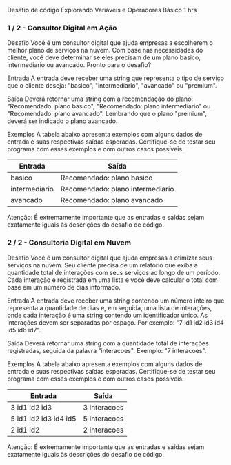 Desafio de código Explorando Variáveis e Operadores
Básico
1 hrs

### 1 / 2 - Consultor Digital em Ação
Desafio
Você é um consultor digital que ajuda empresas a escolherem o melhor plano de serviços na nuvem. Com base nas necessidades do cliente, você deve determinar se eles precisam de um plano basico, intermediario ou avancado. Pronto para o desafio?

Entrada
A entrada deve receber uma string que representa o tipo de serviço que o cliente deseja: "basico", "intermediario", "avancado" ou "premium".

Saída
Deverá retornar uma string com a recomendação do plano: "Recomendado: plano basico", "Recomendado: plano intermediario" ou "Recomendado: plano avancado". Lembrando que o plano "premium", deverá ser indicado o plano avancado.

Exemplos
A tabela abaixo apresenta exemplos com alguns dados de entrada e suas respectivas saídas esperadas. Certifique-se de testar seu programa com esses exemplos e com outros casos possíveis.

|Entrada|Saída|
|---|---|
|basico|Recomendado: plano basico|
|intermediario|Recomendado: plano intermediario|
|avancado|Recomendado: plano avancado|

Atenção: É extremamente importante que as entradas e saídas sejam exatamente iguais às descrições do desafio de código. 


### 2 / 2 - Consultoria Digital em Nuvem
Desafio
Você é um consultor digital que ajuda empresas a otimizar seus serviços na nuvem. Seu cliente precisa de um relatório que exiba a quantidade total de interações com seus serviços ao longo de um período. Cada interação é registrada em uma lista e você deve calcular o total com base em um número de dias informado.

Entrada
A entrada deve receber uma string contendo um número inteiro que representa a quantidade de dias e, em seguida, uma lista de interações, onde cada interação é uma string contendo um identificador único. As interações devem ser separadas por espaço. Por exemplo: "7 id1 id2 id3 id4 id5 id6 id7".

Saída
Deverá retornar uma string com a quantidade total de interações registradas, seguida da palavra "interacoes". Exemplo: "7 interacoes".

Exemplos
A tabela abaixo apresenta exemplos com alguns dados de entrada e suas respectivas saídas esperadas. Certifique-se de testar seu programa com esses exemplos e com outros casos possíveis.

|Entrada|Saída|
|---|---|
|3 id1 id2 id3|3 interacoes|
|5 id1 id2 id3 id4 id5|5 interacoes|
|2 id1 id2|2 interacoes|
Atenção: É extremamente importante que as entradas e saídas sejam exatamente iguais às descrições do desafio de código.  

